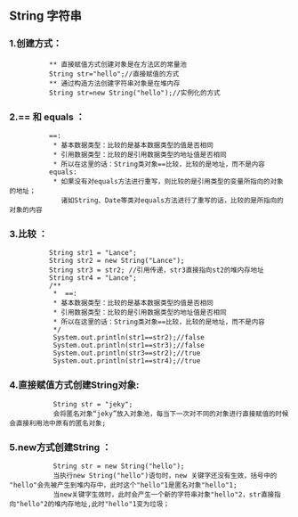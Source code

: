 

## String 字符串

### 1.创建方式：
              ** 直接赋值方式创建对象是在方法区的常量池
              String str="hello";//直接赋值的方式
              ** 通过构造方法创建字符串对象是在堆内存
              String str=new String("hello");//实例化的方式

### 2.== 和 equals ：
              ==:
               * 基本数据类型：比较的是基本数据类型的值是否相同
               * 引用数据类型：比较的是引用数据类型的地址值是否相同
               * 所以在这里的话：String类对象==比较，比较的是地址，而不是内容
              equals:
               * 如果没有对equals方法进行重写，则比较的是引用类型的变量所指向的对象的地址；
                 诸如String、Date等类对equals方法进行了重写的话，比较的是所指向的对象的内容

### 3.比较 ：
              String str1 = "Lance";
              String str2 = new String("Lance");
              String str3 = str2; //引用传递，str3直接指向st2的堆内存地址
              String str4 = "Lance";
              /**
               *  ==:
               * 基本数据类型：比较的是基本数据类型的值是否相同
               * 引用数据类型：比较的是引用数据类型的地址值是否相同
               * 所以在这里的话：String类对象==比较，比较的是地址，而不是内容
               */
               System.out.println(str1==str2);//false
               System.out.println(str1==str3);//false
               System.out.println(str3==str2);//true
               System.out.println(str1==str4);//true

### 4.直接赋值方式创建String对象:
               String str = "jeky";
               会将匿名对象“jeky”放入对象池，每当下一次对不同的对象进行直接赋值的时候会直接利用池中原有的匿名对象;

### 5.new方式创建String ：
               String str = new String("hello");
               当执行new String("hello")语句时，new 关键字还没有生效，括号中的 "hello"会先被产生到堆内存中，此时这个"hello"1是匿名对象"hello"1;
               当new关键字生效时，此时会产生一个新的字符串对象"hello"2，str直接指向"hello"2的堆内存地址,此时"hello"1变为垃圾；
               

            
